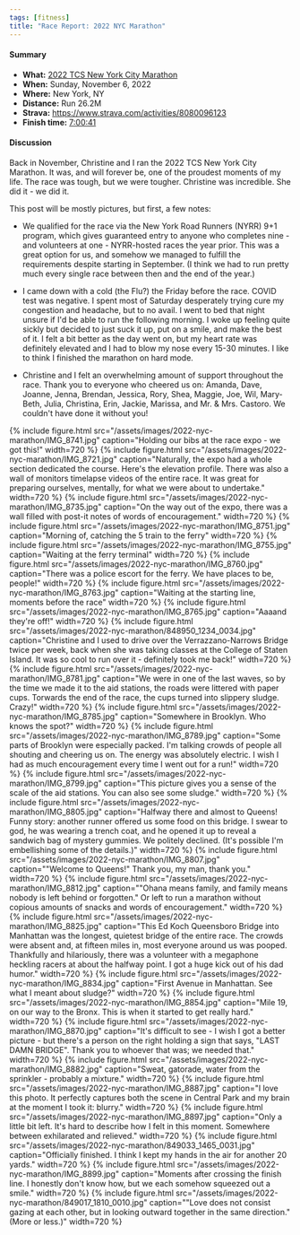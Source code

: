 ```yaml
---
tags: [fitness]
title: "Race Report: 2022 NYC Marathon"
---
```



#### Summary

* **What:** [2022 TCS New York City Marathon](https://www.nyrr.org/tcsnycmarathon)
* **When:** Sunday, November 6, 2022
* **Where:** New York, NY
* **Distance:** Run 26.2M
* **Strava:** <https://www.strava.com/activities/8080096123>
* **Finish time:** [7:00:41](https://results.nyrr.org/event/M2022/result/20871)

#### Discussion

Back in November, Christine and I ran the 2022 TCS New York City Marathon. It
was, and will forever be, one of the proudest moments of my life. The race was
tough, but we were tougher. Christine was incredible. She did it - we did it.

This post will be mostly pictures, but first, a few notes:

- We qualified for the race via the New York Road Runners (NYRR) 9+1 program,
which gives guaranteed entry to anyone who completes nine - and volunteers at
one - NYRR-hosted races the year prior. This was a great option for us, and
somehow we managed to fulfill the requirements despite starting in September. (I
think we had to run pretty much every single race between then and the end of
the year.)

- I came down with a cold (the Flu?) the Friday before the race. COVID test was
negative. I spent most of Saturday desperately trying cure my congestion and
headache, but to no avail. I went to bed that night unsure if I'd be able to
run the following morning. I woke up feeling quite sickly but decided to just
suck it up, put on a smile, and make the best of it. I felt a bit better as the
day went on, but my heart rate was definitely elevated and I had to blow my
nose every 15-30 minutes. I like to think I finished the marathon on hard mode.

- Christine and I felt an overwhelming amount of support throughout the race.
Thank you to everyone who cheered us on: Amanda, Dave, Joanne, Jenna, Brendan,
Jessica, Rory, Shea, Maggie, Joe, Wil, Mary-Beth, Julia, Christina, Erin,
Jackie, Marissa, and Mr. & Mrs. Castoro. We couldn't have done it without you!


<div>

{% include figure.html
  src="/assets/images/2022-nyc-marathon/IMG_8741.jpg"
  caption="Holding our bibs at the race expo - we got this!"
  width=720
%}
{% include figure.html
  src="/assets/images/2022-nyc-marathon/IMG_8721.jpg"
  caption="Naturally, the expo had a whole section dedicated the course.
  Here's the elevation profile. There was also a wall of monitors
  timelapse videos of the entire race. It was great for preparing ourselves,
  mentally, for what we were about to undertake."
  width=720
%}
{% include figure.html
  src="/assets/images/2022-nyc-marathon/IMG_8735.jpg"
  caption="On the way out of the expo, there was a wall filled with post-it
  notes of words of encouragement."
  width=720
%}
{% include figure.html
  src="/assets/images/2022-nyc-marathon/IMG_8751.jpg"
  caption="Morning of, catching the 5 train to the ferry"
  width=720
%}
{% include figure.html
  src="/assets/images/2022-nyc-marathon/IMG_8755.jpg"
  caption="Waiting at the ferry terminal"
  width=720
%}
{% include figure.html
  src="/assets/images/2022-nyc-marathon/IMG_8760.jpg"
  caption="There was a police escort for the ferry. We have places to be, people!"
  width=720
%}
{% include figure.html
  src="/assets/images/2022-nyc-marathon/IMG_8763.jpg"
  caption="Waiting at the starting line, moments before the race"
  width=720
%}
{% include figure.html
  src="/assets/images/2022-nyc-marathon/IMG_8765.jpg"
  caption="Aaaand they're off!"
  width=720
%}
{% include figure.html
  src="/assets/images/2022-nyc-marathon/848950_1234_0034.jpg"
  caption="Christine and I used to drive over the Verrazzano-Narrows Bridge
  twice per week, back when she was taking classes at the College of Staten
  Island. It was so cool to run over it - definitely took me back!"
  width=720
%}
{% include figure.html
  src="/assets/images/2022-nyc-marathon/IMG_8781.jpg"
  caption="We were in one of the last waves, so by the time we made it to the
  aid stations, the roads were littered with paper cups. Torwards the end of the
  race, the cups turned into slippery sludge. Crazy!"
  width=720
%}
{% include figure.html
  src="/assets/images/2022-nyc-marathon/IMG_8785.jpg"
  caption="Somewhere in Brooklyn. Who knows the spot?"
  width=720
%}
{% include figure.html
  src="/assets/images/2022-nyc-marathon/IMG_8789.jpg"
  caption="Some parts of Brooklyn were especially packed. I'm talking crowds of
  people all shouting and cheering us on. The energy was absolutely electric. I
  wish I had as much encouragement every time I went out for a run!"
  width=720
%}
{% include figure.html
  src="/assets/images/2022-nyc-marathon/IMG_8799.jpg"
  caption="This picture gives you a sense of the scale of the aid stations. You
  can also see some sludge."
  width=720
%}
{% include figure.html
  src="/assets/images/2022-nyc-marathon/IMG_8805.jpg"
  caption="Halfway there and almost to Queens! Funny story: another runner
  offered us some food on this bridge. I swear to god, he was wearing a
  trench coat, and he opened it up to reveal a sandwich bag of mystery
  gummies. We politely declined. (It's possible I'm embellishing some of the
  details.)"
  width=720
%}
{% include figure.html
  src="/assets/images/2022-nyc-marathon/IMG_8807.jpg"
  caption="\"Welcome to Queens!\" Thank you, my man, thank you."
  width=720
%}
{% include figure.html
  src="/assets/images/2022-nyc-marathon/IMG_8812.jpg"
  caption="\"Ohana means family, and family means nobody is left behind or
  forgotten.\" Or left to run a marathon without copious amounts of snacks and
  words of encouragement."
  width=720
%}
{% include figure.html
  src="/assets/images/2022-nyc-marathon/IMG_8825.jpg"
  caption="This Ed Koch Queensboro Bridge into Manhattan was the longest,
  quietest bridge of the entire race. The crowds were absent and, at fifteen
  miles in, most everyone around us was pooped. Thankfully and hilariously,
  there was a volunteer with a megaphone heckling racers at about the halfway
  point. I got a huge kick out of his dad humor."
  width=720
%}
{% include figure.html
  src="/assets/images/2022-nyc-marathon/IMG_8834.jpg"
  caption="First Avenue in Manhattan. See what I meant about sludge?"
  width=720
%}
{% include figure.html
  src="/assets/images/2022-nyc-marathon/IMG_8854.jpg"
  caption="Mile 19, on our way to the Bronx. This is when it started to get
  really hard."
  width=720
%}
{% include figure.html
  src="/assets/images/2022-nyc-marathon/IMG_8870.jpg"
  caption="It's difficult to see - I wish I got a better picture - but there's a
  person on the right holding a sign that says, \"LAST DAMN BRIDGE\". Thank you
  to whoever that was; we needed that."
  width=720
%}
{% include figure.html
  src="/assets/images/2022-nyc-marathon/IMG_8882.jpg"
  caption="Sweat, gatorade, water from the sprinkler - probably a mixture."
  width=720
%}
{% include figure.html
  src="/assets/images/2022-nyc-marathon/IMG_8887.jpg"
  caption="I love this photo. It perfectly captures both the scene in Central
  Park and my brain at the moment I took it: blurry."
  width=720
%}
{% include figure.html
  src="/assets/images/2022-nyc-marathon/IMG_8897.jpg"
  caption="Only a little bit left. It's hard to describe how I felt in this
  moment. Somewhere between exhilarated and relieved."
  width=720
%}
{% include figure.html
  src="/assets/images/2022-nyc-marathon/849033_1465_0031.jpg"
  caption="Officially finished. I think I kept my hands in the air for another
  20 yards."
  width=720
%}
{% include figure.html
  src="/assets/images/2022-nyc-marathon/IMG_8899.jpg"
  caption="Moments after crossing the finish line. I honestly don't know how,
  but we each somehow squeezed out a smile."
  width=720
%}
{% include figure.html
  src="/assets/images/2022-nyc-marathon/849017_1810_0010.jpg"
  caption="\"Love does not consist gazing at each other, but in looking outward
  together in the same direction.\" (More or less.)"
  width=720
%}

</div>
